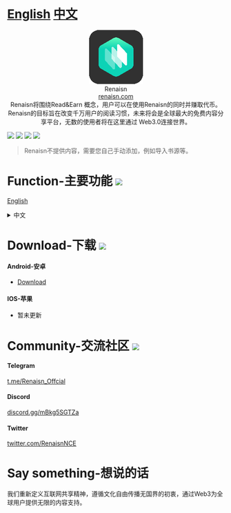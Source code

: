 # [English](English.md) [中文](README.md)



<div align="center">
<img width="125" height="125" src="https://raw.githubusercontent.com/RenaisnNce/Renaisn_Android/main/app/src/main/res/drawable/logo.png"/>  
<br>
Renaisn
<br>
<a href="https://renaisn.com/" target="_blank">renaisn.com</a> 
<br>
Renaisn将围绕Read&Earn 概念，用户可以在使用Renaisn的同时并赚取代币。Renaisn的目标旨在改变千万用户的阅读习惯，未来将会是全球最⼤的免费内容分享平台，⽆数的使用者将在这⾥通过 Web3.0连接世界。
</div>


[![](https://img.shields.io/badge/-Contents:-696969.svg)](#contents) [![](https://img.shields.io/badge/-Function-F5F5F5.svg)](#Function-主要功能-) [![](https://img.shields.io/badge/-Download-F5F5F5.svg)](#Download-下载-) [![](https://img.shields.io/badge/-Community-F5F5F5.svg)](#Community-交流社区-) 

>Renaisn不提供内容，需要您自己手动添加，例如导入书源等。

# Function-主要功能 [![](https://img.shields.io/badge/-Function-F5F5F5.svg)](#Function-主要功能-)
[English](English.md)

<details><summary>中文</summary>
    <h4>免费阅读</h4><br>
1.支持多内容来源，自定义内容来源，包括但不限于书籍、动漫等等。<br>
2.支持语音朗读，离线缓存，多设备云同步。<br>
3.支持搜索及发现，自定义查找内容更加方便。<br>
4.支持本地TXT、EPUB等阅读，设备智能扫描。<br>
5.支持自定义阅读界面以及阅读方式，切换字体颜色、背景间距、翻页等等。<br>
6.支持内容订阅,订阅可以更新想看的内容频道。<br>
7.后续支持去中心化钱包功能。<br>
8.后续更新多种打金玩赚方式。<br>
</details>



# Download-下载 [![](https://img.shields.io/badge/-Download-F5F5F5.svg)](#Download-下载-)
#### Android-安卓 
* [Download](https://renaisn.com/#/download)


#### IOS-苹果
* 暂未更新 



# Community-交流社区 [![](https://img.shields.io/badge/-Community-F5F5F5.svg)](#Community-交流社区-)

#### Telegram
<a href="https://t.me/Renaisn_Offcial" target="_blank">t.me/Renaisn_Offcial</a> 

#### Discord
<a href="https://discord.gg/mBkg5SGTZa" target="_blank">discord.gg/mBkg5SGTZa</a> 

#### Twitter

<a href="https://twitter.com/RenaisnNCE" target="_blank">twitter.com/RenaisnNCE</a> 





# Say something-想说的话

我们重新定义互联网共享精神，遵循文化自由传播无国界的初衷，通过Web3为全球用户提供无限的内容支持。
